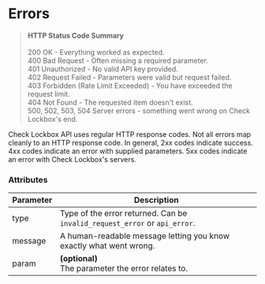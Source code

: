 # Errors

> **HTTP Status Code Summary**<br>
> <br>
> 200 OK - Everything worked as expected.<br>
> 400 Bad Request - Often missing a required parameter.<br>
> 401 Unauthorized - No valid API key provided.<br>
> 402 Request Failed - Parameters were valid but request failed.<br>
> 403 Forbidden (Rate Limit Exceeded) - You have exceeded the request limit.<br>
> 404 Not Found - The requested item doesn't exist.<br>
> 500, 502, 503, 504 Server errors - something went wrong on Check Lockbox's end.<br>

Check Lockbox API uses regular HTTP response codes.  Not all errors map cleanly to an HTTP response code.  In general, 2xx codes indicate success.  4xx codes indicate an error with supplied parameters.  5xx codes indicate an error with Check Lockbox's servers.

### Attributes

Parameter | Description
--------- | -----------
type | Type of the error returned.  Can be `invalid_request_error` or `api_error`.
message | A human-readable message letting you know exactly what went wrong.
param | **(optional)**<br /> The parameter the error relates to.

